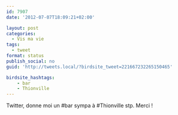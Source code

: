 ```yaml
---
id: 7907
date: '2012-07-07T18:09:21+02:00'

layout: post
categories:
  - Vis ma vie
tags:
  - tweet
format: status
publish_social: no
guid: 'http://tweets.local/?birdsite_tweet=221667232265150465'

birdsite_hashtags:
    - bar
    - Thionville
---
```


Twitter, donne moi un #bar sympa à #Thionville stp. Merci !